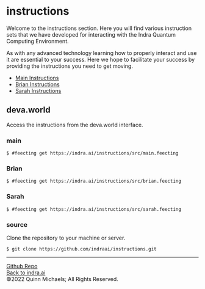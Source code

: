 # instructions

Welcome to the instructions section. Here you will find various instruction sets that we have developed for interacting with the Indra Quantum Computing  Environment.

As with any advanced technology learning how to properly interact and use it are essential to your success. Here we hope to facilitate your success by providing the instructions you need to get moving.

- [Main Instructions](https://github.com/indraai/instructions/src/blob/main/main.feecting)
- [Brian Instructions](https://github.com/indraai/instructions/src/blob/main/brian.feecting)
- [Sarah Instructions](https://github.com/indraai/instructions/src/blob/main/sarah.feecting)

## deva.world
Access the instructions from the deva.world interface.  

### main
`$ #feecting get https://indra.ai/instructions/src/main.feecting`  

### Brian
`$ #feecting get https://indra.ai/instructions/src/brian.feecting`

### Sarah
`$ #feecting get https://indra.ai/instructions/src/sarah.feecting`

### source
Clone the repository to your machine or server.  

`$ git clone https://github.com/indraai/instructions.git`


---

[Github Repo](https://github.com/indraai/instructions)  
[Back to indra.ai](https://indra.ai)  
&copy;2022 Quinn Michaels; All Rights Reserved.
